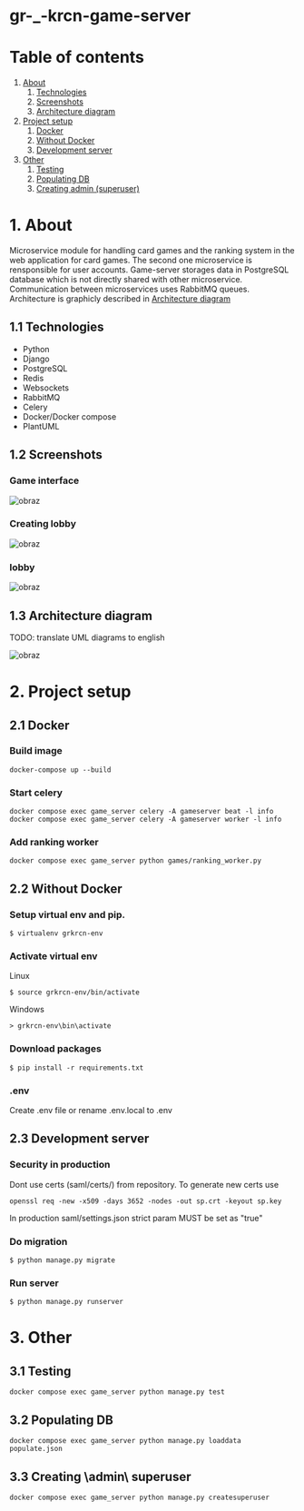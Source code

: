 # gr-_-krcn-game-server

# Table of contents
1. [About](#1-about)
    1. [Technologies](#11-technologies)
    2. [Screenshots](#12-screenshots)
    3. [Architecture diagram](#13-architecture-diagram)
2. [Project setup](#2-project-setup)
    1. [Docker](#21-docker)
    2. [Without Docker](#22-without-docker)
    3. [Development server](#23-development-server)
3. [Other](#3-other)
    1. [Testing](#31-testing)
    2. [Populating DB](#32-populating-db)
    3. [Creating admin (superuser)](#33-creating-admin-superuser)


# 1. About
Microservice module for handling card games and the ranking system in the web application for card games. The second one microservice is rensponsible for user accounts. Game-server storages data in PostgreSQL database which is not directly shared with other microservice. Communication between microservices uses RabbitMQ queues. Architecture is graphicly described in [Architecture diagram](README.md#12-architecture-diagram)


## 1.1 Technologies
- Python
- Django
- PostgreSQL
- Redis
- Websockets
- RabbitMQ
- Celery
- Docker/Docker compose
- PlantUML

## 1.2 Screenshots
### Game interface
![obraz](https://user-images.githubusercontent.com/63737298/180075941-8ae5a86e-983b-4919-b625-d4a237b598a9.png)


### Creating lobby
![obraz](https://user-images.githubusercontent.com/63737298/180075810-06b4f8b0-66d3-40bb-a7e3-31b95de9f1a6.png)

### lobby
![obraz](https://user-images.githubusercontent.com/63737298/180075865-ef3b55df-0d38-4206-98de-024eb141b153.png)



## 1.3 Architecture diagram
TODO: translate UML diagrams to english

![obraz](https://user-images.githubusercontent.com/63737298/179372483-6ecb66ab-4849-4738-a5aa-1b15e37f5a20.png)




# 2. Project setup
## 2.1 Docker
### Build image
```
docker-compose up --build
```

### Start celery
```
docker compose exec game_server celery -A gameserver beat -l info
docker compose exec game_server celery -A gameserver worker -l info
```

### Add ranking worker
```
docker compose exec game_server python games/ranking_worker.py
```


## 2.2 Without Docker
### Setup virtual env and pip.
```
$ virtualenv grkrcn-env
```
### Activate virtual env
Linux
```
$ source grkrcn-env/bin/activate
```
Windows
```
> grkrcn-env\bin\activate
```
### Download packages
```
$ pip install -r requirements.txt
```
### .env
Create .env file or rename .env.local to .env


## 2.3 Development server
### Security in production
Dont use certs (saml/certs/) from repository. To generate new certs use
```
openssl req -new -x509 -days 3652 -nodes -out sp.crt -keyout sp.key
```
In production saml/settings.json strict param MUST be set as "true"

### Do migration
```
$ python manage.py migrate
```
### Run server
```
$ python manage.py runserver
```


# 3. Other
## 3.1 Testing
```
docker compose exec game_server python manage.py test
```

## 3.2 Populating DB
```
docker compose exec game_server python manage.py loaddata populate.json
```

## 3.3 Creating \admin\ superuser
```
docker compose exec game_server python manage.py createsuperuser
```
